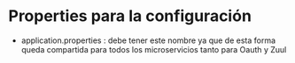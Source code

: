 # Properties para la configuración
 
- application.properties : debe tener este nombre ya que de esta forma queda compartida para todos los microservicios tanto para Oauth y Zuul